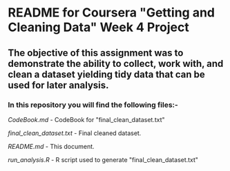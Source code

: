 # README for Coursera "Getting and Cleaning Data" Week 4 Project


## The objective of this assignment was to demonstrate the ability to collect, work with, and clean a dataset yielding tidy data that can be used for later analysis.

### In this repository you will find the following files:-


*CodeBook.md*  -  CodeBook for "final_clean_dataset.txt"

*final_clean_dataset.txt*  -  Final cleaned dataset.

*README.md*  -  This document.

*run_analysis.R*  -  R script used to generate "final_clean_dataset.txt" 

